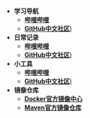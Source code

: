 - **学习导航**
  - [**哔哩哔哩**](https://www.bilibili.com/)
  - [**GitHub中文社区**)](https://www.githubs.cn/post/what-is-github)
- **日常记录**
  - [**哔哩哔哩**](https://www.bilibili.com/)
  - [**GitHub中文社区**)](https://www.githubs.cn/post/what-is-github)
- **小工具**
  - [**哔哩哔哩**](https://www.bilibili.com/)
  - [**GitHub中文社区**)](https://www.githubs.cn/post/what-is-github)
- **镜像仓库**
  - [**Docker官方镜像中心**](https://hub.docker.com/)
  - [**Maven官方镜像仓库**](https://mvnrepository.com/)
